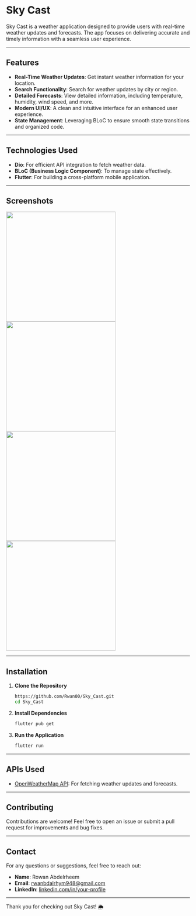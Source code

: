 # Sky Cast

Sky Cast is a weather application designed to provide users with real-time weather updates and forecasts. The app focuses on delivering accurate and timely information with a seamless user experience.

---

## Features

- **Real-Time Weather Updates**: Get instant weather information for your location.
- **Search Functionality**: Search for weather updates by city or region.
- **Detailed Forecasts**: View detailed information, including temperature, humidity, wind speed, and more.
- **Modern UI/UX**: A clean and intuitive interface for an enhanced user experience.
- **State Management**: Leveraging BLoC to ensure smooth state transitions and organized code.

---

## Technologies Used

- **Dio**: For efficient API integration to fetch weather data.
- **BLoC (Business Logic Component)**: To manage state effectively.
- **Flutter**: For building a cross-platform mobile application.

---

## Screenshots

<div>
   <img src = "https://github.com/user-attachments/assets/b01302e6-773d-4da8-a5b8-4163b9308a77" width = "300">
   <img src = "https://github.com/user-attachments/assets/22e4b429-b2c5-4bfd-bf2e-96ec01bf53c1" width = "300">
</div>

<div>
   <img src = "https://github.com/user-attachments/assets/634c7e7c-2899-42c8-97e5-02d476a83ace" width = "300">
   <img src = "https://github.com/user-attachments/assets/9ea5a6e1-e5ec-4124-868d-4954402f4b51" width = "300">
</div>

---

## Installation

1. **Clone the Repository**
   ```bash
   https://github.com/Rwan00/Sky_Cast.git
   cd Sky_Cast
   ```

2. **Install Dependencies**
   ```bash
   flutter pub get
   ```

3. **Run the Application**
   ```bash
   flutter run
   ```

---

## APIs Used

- [OpenWeatherMap API](https://openweathermap.org/api): For fetching weather updates and forecasts.

---

## Contributing

Contributions are welcome! Feel free to open an issue or submit a pull request for improvements and bug fixes.

---

## Contact

For any questions or suggestions, feel free to reach out:

- **Name**: Rowan Abdelrheem
- **Email**: rwanbdalrhym948@gmail.com
- **LinkedIn**: [linkedin.com/in/your-profile](https://www.linkedin.com/in/rowan-abdelrheem-a3b81520b?utm_source=share&utm_campaign=share_via&utm_content=profile&utm_medium=android_app)

---

Thank you for checking out Sky Cast! 🌦

 
 

